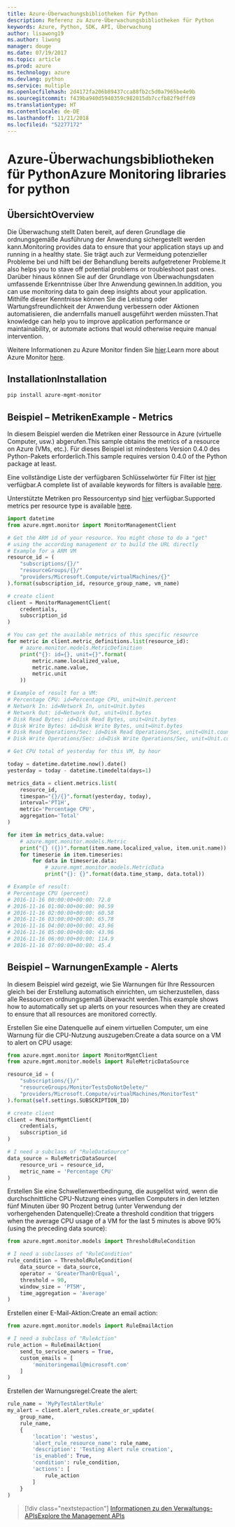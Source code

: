 ```yaml
---
title: Azure-Überwachungsbibliotheken für Python
description: Referenz zu Azure-Überwachungsbibliotheken für Python
keywords: Azure, Python, SDK, API, Überwachung
author: lisawong19
ms.author: liwong
manager: douge
ms.date: 07/19/2017
ms.topic: article
ms.prod: azure
ms.technology: azure
ms.devlang: python
ms.service: multiple
ms.openlocfilehash: 2d4172fa206b89437cca88fb2c5d0a7965be4e9b
ms.sourcegitcommit: f439ba940d5940359c982015db7ccfb82f9dffd9
ms.translationtype: HT
ms.contentlocale: de-DE
ms.lasthandoff: 11/21/2018
ms.locfileid: "52277172"
---
```

# <a name="azure-monitoring-libraries-for-python"></a><span data-ttu-id="c8586-104">Azure-Überwachungsbibliotheken für Python</span><span class="sxs-lookup"><span data-stu-id="c8586-104">Azure Monitoring libraries for python</span></span>

## <a name="overview"></a><span data-ttu-id="c8586-105">Übersicht</span><span class="sxs-lookup"><span data-stu-id="c8586-105">Overview</span></span> 
<span data-ttu-id="c8586-106">Die Überwachung stellt Daten bereit, auf deren Grundlage die ordnungsgemäße Ausführung der Anwendung sichergestellt werden kann.</span><span class="sxs-lookup"><span data-stu-id="c8586-106">Monitoring provides data to ensure that your application stays up and running in a healthy state.</span></span> <span data-ttu-id="c8586-107">Sie trägt auch zur Vermeidung potenzieller Probleme bei und hilft bei der Behandlung bereits aufgetretener Probleme.</span><span class="sxs-lookup"><span data-stu-id="c8586-107">It also helps you to stave off potential problems or troubleshoot past ones.</span></span> <span data-ttu-id="c8586-108">Darüber hinaus können Sie auf der Grundlage von Überwachungsdaten umfassende Erkenntnisse über Ihre Anwendung gewinnen.</span><span class="sxs-lookup"><span data-stu-id="c8586-108">In addition, you can use monitoring data to gain deep insights about your application.</span></span> <span data-ttu-id="c8586-109">Mithilfe dieser Kenntnisse können Sie die Leistung oder Wartungsfreundlichkeit der Anwendung verbessern oder Aktionen automatisieren, die andernfalls manuell ausgeführt werden müssten.</span><span class="sxs-lookup"><span data-stu-id="c8586-109">That knowledge can help you to improve application performance or maintainability, or automate actions that would otherwise require manual intervention.</span></span>

<span data-ttu-id="c8586-110">Weitere Informationen zu Azure Monitor finden Sie [hier](https://docs.microsoft.com/azure/monitoring-and-diagnostics/monitoring-overview-azure-monitor).</span><span class="sxs-lookup"><span data-stu-id="c8586-110">Learn more about Azure Monitor [here](https://docs.microsoft.com/azure/monitoring-and-diagnostics/monitoring-overview-azure-monitor).</span></span> 

## <a name="installation"></a><span data-ttu-id="c8586-111">Installation</span><span class="sxs-lookup"><span data-stu-id="c8586-111">Installation</span></span>
```bash
pip install azure-mgmt-monitor
```

## <a name="example---metrics"></a><span data-ttu-id="c8586-112">Beispiel – Metriken</span><span class="sxs-lookup"><span data-stu-id="c8586-112">Example - Metrics</span></span>
<span data-ttu-id="c8586-113">In diesem Beispiel werden die Metriken einer Ressource in Azure (virtuelle Computer, usw.) abgerufen.</span><span class="sxs-lookup"><span data-stu-id="c8586-113">This sample obtains the metrics of a resource on Azure (VMs, etc.).</span></span> <span data-ttu-id="c8586-114">Für dieses Beispiel ist mindestens Version 0.4.0 des Python-Pakets erforderlich.</span><span class="sxs-lookup"><span data-stu-id="c8586-114">This sample requires version 0.4.0 of the Python package at least.</span></span>

<span data-ttu-id="c8586-115">Eine vollständige Liste der verfügbaren Schlüsselwörter für Filter ist [hier](https://msdn.microsoft.com/library/azure/mt743622.aspx) verfügbar.</span><span class="sxs-lookup"><span data-stu-id="c8586-115">A complete list of available keywords for filters is available [here](https://msdn.microsoft.com/library/azure/mt743622.aspx).</span></span>

<span data-ttu-id="c8586-116">Unterstützte Metriken pro Ressourcentyp sind [hier](https://docs.microsoft.com/azure/monitoring-and-diagnostics/monitoring-supported-metrics) verfügbar.</span><span class="sxs-lookup"><span data-stu-id="c8586-116">Supported metrics per resource type is available [here](https://docs.microsoft.com/azure/monitoring-and-diagnostics/monitoring-supported-metrics).</span></span>

```python
import datetime
from azure.mgmt.monitor import MonitorManagementClient

# Get the ARM id of your resource. You might chose to do a "get"
# using the according management or to build the URL directly
# Example for a ARM VM
resource_id = (
    "subscriptions/{}/"
    "resourceGroups/{}/"
    "providers/Microsoft.Compute/virtualMachines/{}"
).format(subscription_id, resource_group_name, vm_name)

# create client
client = MonitorManagementClient(
    credentials,
    subscription_id
)

# You can get the available metrics of this specific resource
for metric in client.metric_definitions.list(resource_id):
    # azure.monitor.models.MetricDefinition
    print("{}: id={}, unit={}".format(
        metric.name.localized_value,
        metric.name.value,
        metric.unit
    ))

# Example of result for a VM:
# Percentage CPU: id=Percentage CPU, unit=Unit.percent
# Network In: id=Network In, unit=Unit.bytes
# Network Out: id=Network Out, unit=Unit.bytes
# Disk Read Bytes: id=Disk Read Bytes, unit=Unit.bytes
# Disk Write Bytes: id=Disk Write Bytes, unit=Unit.bytes
# Disk Read Operations/Sec: id=Disk Read Operations/Sec, unit=Unit.count_per_second
# Disk Write Operations/Sec: id=Disk Write Operations/Sec, unit=Unit.count_per_second

# Get CPU total of yesterday for this VM, by hour

today = datetime.datetime.now().date()
yesterday = today - datetime.timedelta(days=1)

metrics_data = client.metrics.list(
    resource_id,
    timespan="{}/{}".format(yesterday, today),
    interval='PT1H',
    metric='Percentage CPU',
    aggregation='Total'
)

for item in metrics_data.value:
    # azure.mgmt.monitor.models.Metric
    print("{} ({})".format(item.name.localized_value, item.unit.name))
    for timeserie in item.timeseries:
        for data in timeserie.data:
            # azure.mgmt.monitor.models.MetricData
            print("{}: {}".format(data.time_stamp, data.total))

# Example of result:
# Percentage CPU (percent)
# 2016-11-16 00:00:00+00:00: 72.0
# 2016-11-16 01:00:00+00:00: 90.59
# 2016-11-16 02:00:00+00:00: 60.58
# 2016-11-16 03:00:00+00:00: 65.78
# 2016-11-16 04:00:00+00:00: 43.96
# 2016-11-16 05:00:00+00:00: 43.96
# 2016-11-16 06:00:00+00:00: 114.9
# 2016-11-16 07:00:00+00:00: 45.4
```

## <a name="example---alerts"></a><span data-ttu-id="c8586-117">Beispiel – Warnungen</span><span class="sxs-lookup"><span data-stu-id="c8586-117">Example - Alerts</span></span>
<span data-ttu-id="c8586-118">In diesem Beispiel wird gezeigt, wie Sie Warnungen für Ihre Ressourcen gleich bei der Erstellung automatisch einrichten, um sicherzustellen, dass alle Ressourcen ordnungsgemäß überwacht werden.</span><span class="sxs-lookup"><span data-stu-id="c8586-118">This example shows how to automatically set up alerts on your resources when they are created to ensure that all resources are monitored correctly.</span></span>

<span data-ttu-id="c8586-119">Erstellen Sie eine Datenquelle auf einem virtuellen Computer, um eine Warnung für die CPU-Nutzung auszugeben:</span><span class="sxs-lookup"><span data-stu-id="c8586-119">Create a data source on a VM to alert on CPU usage:</span></span>
```python
from azure.mgmt.monitor import MonitorMgmtClient
from azure.mgmt.monitor.models import RuleMetricDataSource

resource_id = (
    "subscriptions/{}/"
    "resourceGroups/MonitorTestsDoNotDelete/"
    "providers/Microsoft.Compute/virtualMachines/MonitorTest"
).format(self.settings.SUBSCRIPTION_ID)

# create client
client = MonitorMgmtClient(
    credentials,
    subscription_id
)

# I need a subclass of "RuleDataSource"
data_source = RuleMetricDataSource(
    resource_uri = resource_id,
    metric_name = 'Percentage CPU'
)
```
<span data-ttu-id="c8586-120">Erstellen Sie eine Schwellenwertbedingung, die ausgelöst wird, wenn die durchschnittliche CPU-Nutzung eines virtuellen Computers in den letzten fünf Minuten über 90 Prozent betrug (unter Verwendung der vorhergehenden Datenquelle):</span><span class="sxs-lookup"><span data-stu-id="c8586-120">Create a threshold condition that triggers when the average CPU usage of a VM for the last 5 minutes is above 90% (using the preceding data source):</span></span>
```python
from azure.mgmt.monitor.models import ThresholdRuleCondition

# I need a subclasses of "RuleCondition"
rule_condition = ThresholdRuleCondition(
    data_source = data_source,
    operator = 'GreaterThanOrEqual',
    threshold = 90,
    window_size = 'PT5M',
    time_aggregation = 'Average'
)
```

<span data-ttu-id="c8586-121">Erstellen einer E-Mail-Aktion:</span><span class="sxs-lookup"><span data-stu-id="c8586-121">Create an email action:</span></span>
```python
from azure.mgmt.monitor.models import RuleEmailAction

# I need a subclass of "RuleAction"
rule_action = RuleEmailAction(
    send_to_service_owners = True,
    custom_emails = [
        'monitoringemail@microsoft.com'
    ]
)
```

<span data-ttu-id="c8586-122">Erstellen der Warnungsregel:</span><span class="sxs-lookup"><span data-stu-id="c8586-122">Create the alert:</span></span>
```python
rule_name = 'MyPyTestAlertRule'
my_alert = client.alert_rules.create_or_update(
    group_name,
    rule_name,
    {
        'location': 'westus',
        'alert_rule_resource_name': rule_name,
        'description': 'Testing Alert rule creation',
        'is_enabled': True,
        'condition': rule_condition,
        'actions': [
            rule_action
        ]
    }
)
```
> [!div class="nextstepaction"]
> [<span data-ttu-id="c8586-123">Informationen zu den Verwaltungs-APIs</span><span class="sxs-lookup"><span data-stu-id="c8586-123">Explore the Management APIs</span></span>](/python/api/overview/azure/monitoring/management)
